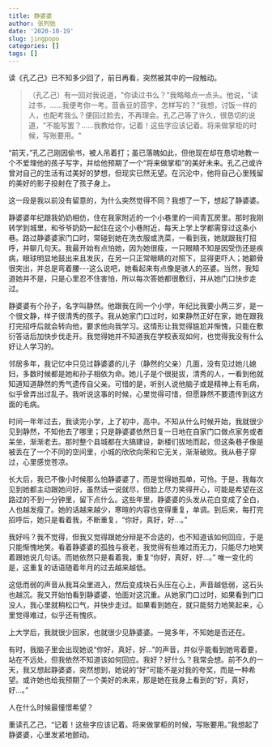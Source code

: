 ```yaml
---
title: 静婆婆
author: 张列弛
date: '2020-10-19'
slug: jingpopo
categories: []
tags: []
---
```

读《孔乙己》已不知多少回了，前日再看，突然被其中的一段触动。  

> （孔乙己）有一回对我说道，"你读过书么？"我略略点一点头。他说，"读过书，……我便考你一考。茴香豆的茴字，怎样写的？"我想，讨饭一样的人，也配考我么？便回过脸去，不再理会。孔乙己等了许久，很恳切的说道，"不能写罢？……我教给你，记着！这些字应该记着。将来做掌柜的时候，写账要用。"   

“前天，”孔乙己刚因偷书，被人吊着打；虽已落魄如此，但他现在却在恳切地教一个不爱理他的孩子写字，并给他预期了一个“将来做掌柜”的美好未来。孔乙己或许曾对自己的生活有过美好的梦想，但现实已然无望。在沉沦中，他将自己心里残留的美好的影子投射在了孩子身上。   

这一段是我以前没有留意的，为什么突然觉得不同？我想了一下，想起了静婆婆。

静婆婆年纪跟我奶奶相仿，住在我家附近的一个小巷里的一间青瓦房里。那时我刚转学到城里，和爷爷奶奶一起住在这个小巷附近，每天上学上学都需穿过这条小巷。路过静婆婆家门口时，常碰到她在洗衣服或洗菜，一看到我，她就跟我打招呼，并聊几句天。我最开始有点怕她，因为她很瘦，一只眼睛不知是因受伤还是疾病，眼球明显地鼓出来且发灰，在另一只正常眼睛的对照下，显得更吓人；她颧骨很突出，并总是弯着腰---这么说吧，她看起来有点像是骇人的巫婆。当然，我知道她并不是，只是心里忍不住害怕，所以每次答她都很敷衍，并从她门口快步走过。   

静婆婆有个孙子，名字叫静然。他跟我在同一个小学，年纪比我要小两三岁，是一个很文静，样子很清秀的孩子。我从她家门口过时，如果静然正好在家，她在跟我打完招呼后就会转向他，要求他向我学习。这情形让我觉得尴尬并惭愧，只能在敷衍答话后加快步伐走开。我觉得她并不知道我在学校表现如何，也觉得我没有什么好让人学习的。    

邻居多年，我记忆中只见过静婆婆的儿子（静然的父亲）几面，没有见过她儿媳妇，多数时候都是她和孙子相依为命。她儿子是个很挺拔，清秀的人，一看到他就知道知道静然的秀气遗传自父亲。可惜的是，听别人说他脑子或是精神上有毛病，似乎曾弄出过乱子。我听说这事的时候，心里觉得可惜，但愿静然不要遗传到这方面的毛病。    

时间一年年过去，我读完小学，上了初中，高中。不知从什么时候开始，我就很少见到静然，不知他去了哪里；只是静婆婆依然日复一日地在自家门口做点家务或者呆坐，渐渐老去。那时整个县城都在大搞建设，新楼们拔地而起，但这条巷子像是被丢在了一个不同的空间里，小城的欣欣向荣和它无关，渐渐破败。我从巷子穿过，心里感觉苍凉。     

长大后，我已不像小时候那么怕静婆婆了，而是觉得她孤单，可怜。于是，我每次见到她都主动跟她问好，虽然话一说就尽，但脸上尽力笑得开心，可能是希望在这路过的不到一分钟里，留下点什么。这些年里，静婆婆的头发从花白变成了全白，人也越发瘦了。她的话越来越少，寒暄的内容也变得重复，单调。到后来，每打完招呼后，她只是看着我，不断重复，“你好，真好，好...。”   

我好吗？我不觉得，但我又觉得跟她分辩是不合适的，也不知道该如何回应，于是只能惭愧地笑。看着静婆婆的孤独与衰老，我觉得有些难过而无力，只能尽力地笑着跟她说几句话。而她依然只是看着我，重复“你好，真好，好...。” 唯一变化的是，这重复的话语随着年月的过去越来越低。   

这低而弱的声音从我耳朵里进入，然后变成块石头压在心上，声音越低弱，这石头也越沉。我又开始怕看到静婆婆，怕面对这沉重。从她家门口过时，如果看到门口没人，我心里就稍松口气，并快步走过。如果看到她在，就只能努力地笑起来，心里觉得难过，似乎还有愧疚。   

上大学后，我就很少回家，也就很少见静婆婆。一晃多年，不知她是否还在。   

有时，我脑子里会出现她说“你好，真好，好...”的声音，并似乎能看到她弯着要，站在不远处，但我依然不知道该如何回应。我好？好什么？我常会想。前不久的一天，我又想起静婆婆，突然想到，她说的“好”可能不是对我的夸奖，而是一种希望。或许她也给我预期了一个美好的未来，那是她在我身上看到的“好，真好，好...。”   

人在什么时候最憧憬希望？    

重读孔乙己，“记着！这些字应该记着。将来做掌柜的时候，写账要用。”我想起了静婆婆，心里发紧地颤动。








